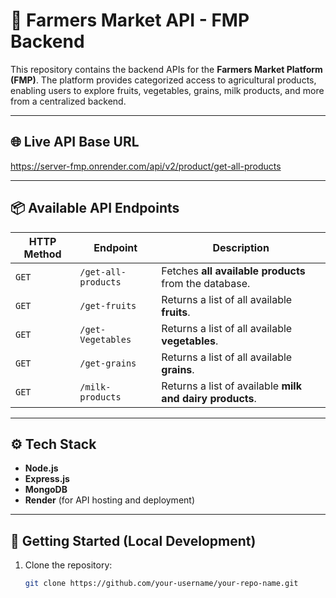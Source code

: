 # 🛒 Farmers Market API - FMP Backend

This repository contains the backend APIs for the **Farmers Market Platform (FMP)**. The platform provides categorized access to agricultural products, enabling users to explore fruits, vegetables, grains, milk products, and more from a centralized backend.

---

## 🌐 Live API Base URL
https://server-fmp.onrender.com/api/v2/product/get-all-products

---

## 📦 Available API Endpoints

| HTTP Method | Endpoint                                     | Description                                                  |
|-------------|----------------------------------------------|--------------------------------------------------------------|
| `GET`       | `/get-all-products`                          | Fetches **all available products** from the database.        |
| `GET`       | `/get-fruits`                                | Returns a list of all available **fruits**.                  |
| `GET`       | `/get-Vegetables`                            | Returns a list of all available **vegetables**.              |
| `GET`       | `/get-grains`                                | Returns a list of all available **grains**.                  |
| `GET`       | `/milk-products`                             | Returns a list of available **milk and dairy products**.     |



---

## ⚙️ Tech Stack

- **Node.js**
- **Express.js**
- **MongoDB**
- **Render** (for API hosting and deployment)

---

## 🚀 Getting Started (Local Development)

1. Clone the repository:
   ```bash
   git clone https://github.com/your-username/your-repo-name.git
